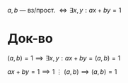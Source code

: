$a,b$ — вз/прост. $\Leftrightarrow \exists x,y: ax+by=1$

# Док-во

$(a,b)=1\implies \exists x,y: ax+by=(a,b)=1$

$ax+by=1 \implies 1\;\vdots\;(a,b)\implies(a,b)=1$